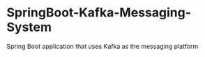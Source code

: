 # SpringBoot-Kafka-Messaging-System
Spring Boot application that uses Kafka as the messaging platform 
